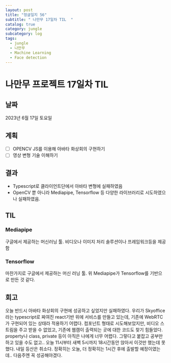 ```yaml
---
layout: post
title: "정글일지 56"
subtitle: " 나만무 17일차 TIL  "
catalog: true
category: jungle
subcategory: log
tags:
  - jungle
  - 나만무
  - Machine Learning
  - Face detection
---
```


# 나만무 프로젝트 17일차 TIL

## 날짜

2023년 6월 17일 토요일

## 계획

- [ ] OPENCV JS를 이용해 아바타 화상회의 구현하기
- [ ] 영상 변형 기술 이해하기

## 결과

- Typescript로 클라이언트단에서 아바타 변형에 실패하였음
- OpenCV 뿐 아니라 Mediapipe, Tensorflow 등 다양한 라이브러리로 시도하였으나 실패하였음.

## TIL

### Mediapipe

구글에서 제공하는 머신러닝 툴. 비디오나 이미지 처리 솔루션이나 프레임워크등을 제공함

### Tensorflow

마찬가지로 구글에서 제공하는 머신 러닝 툴. 위 Mediapipe가 Tensorflow를 기반으로 만든 것 같다.

## 회고

오늘 반드시 아바타 화상회의 구현에 성공하고 싶었지만 실패하였다. 우리가 Skyoffice라는 typescript로 짜여진 react기반 위에 서비스를 만들고 있는데, 기존에 WebRTC가 구현되어 있는 상태라 적용하기 어렵다. 컴포넌트 형태로 시도해보았지만, 비디오 스트림을 주고 받을 수 없었고, 기존에 웹캠이 출력되는 곳에 대한 코드도 찾기 힘들었다. property나 class, private 등이 아직은 나에게 너무 어렵다. 그렇다고 붙잡고 공부만 하고 있을 수도 없고.. 오늘 11시부터 새벽 5시까지 18시간동안 앉아서 이것만 했는데 못했다. 내일 등산은 취소다. 정확히는 오늘, 더 정확히는 1시간 후에 출발할 예정이였는데.. 다음주엔 꼭 성공해야겠다.
